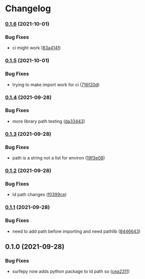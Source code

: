 # Changelog

### [0.1.6](https://www.github.com/Loop3D/surfe/compare/v0.1.5...v0.1.6) (2021-10-01)


### Bug Fixes

* ci might work ([83a414f](https://www.github.com/Loop3D/surfe/commit/83a414f74a386582e4a6a03d6b9fc5550cf837c1))

### [0.1.5](https://www.github.com/Loop3D/surfe/compare/v0.1.4...v0.1.5) (2021-10-01)


### Bug Fixes

* trying to make import work for ci ([716f20d](https://www.github.com/Loop3D/surfe/commit/716f20dca24262d1f56445676fed5e76c75cedcd))

### [0.1.4](https://www.github.com/Loop3D/surfe/compare/v0.1.3...v0.1.4) (2021-09-28)


### Bug Fixes

* more library path testing ([da33443](https://www.github.com/Loop3D/surfe/commit/da33443cb68a68ad29793dc28799624bfdb9aa9a))

### [0.1.3](https://www.github.com/Loop3D/surfe/compare/v0.1.2...v0.1.3) (2021-09-28)


### Bug Fixes

* path is a string not a list for environ ([19f3e08](https://www.github.com/Loop3D/surfe/commit/19f3e08b9330f6a416e77e8928348cb781f1a572))

### [0.1.2](https://www.github.com/Loop3D/surfe/compare/v0.1.1...v0.1.2) (2021-09-28)


### Bug Fixes

* ld path changes ([f0399ce](https://www.github.com/Loop3D/surfe/commit/f0399cebefca5a17085fb8b7e3e134a26a179e40))

### [0.1.1](https://www.github.com/Loop3D/surfe/compare/v0.1.0...v0.1.1) (2021-09-28)


### Bug Fixes

* need to add path before importing and need pathlib ([8446643](https://www.github.com/Loop3D/surfe/commit/8446643caa778fc488e41b0104a63268f5450fd7))

## 0.1.0 (2021-09-28)


### Bug Fixes

* surfepy now adds python package to ld path so ([cea2311](https://www.github.com/Loop3D/surfe/commit/cea2311ff62c13dac25dea4942aed5979eaa9b26))
